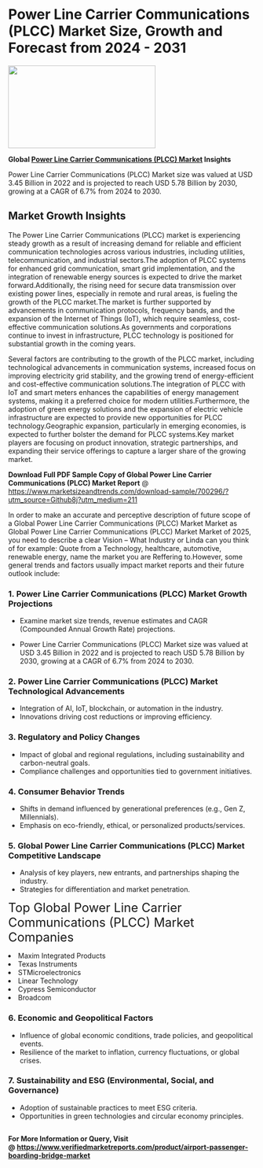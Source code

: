 <H1>Power Line Carrier Communications (PLCC) Market Size, Growth and Forecast from 2024 - 2031</H1><img class="aligncenter size-medium wp-image-584254" src="https://thirdeyenews.in/wp-content/uploads/2024/09/Global-Market-Research-300x168.jpeg" alt="" width="300" height="168" /><p><strong>Global&nbsp;<a href="https://www.marketsizeandtrends.com/download-sample/700296/?utm_source=Github8j?utm_medium=211">Power Line Carrier Communications (PLCC) Market</a> Insights</strong></p><p>Power Line Carrier Communications (PLCC) Market size was valued at USD 3.45 Billion in 2022 and is projected to reach USD 5.78 Billion by 2030, growing at a CAGR of 6.7% from 2024 to 2030.</p><p><h2>Market Growth Insights</h2> <p>The Power Line Carrier Communications (PLCC) market is experiencing steady growth as a result of increasing demand for reliable and efficient communication technologies across various industries, including utilities, telecommunication, and industrial sectors.The adoption of PLCC systems for enhanced grid communication, smart grid implementation, and the integration of renewable energy sources is expected to drive the market forward.Additionally, the rising need for secure data transmission over existing power lines, especially in remote and rural areas, is fueling the growth of the PLCC market.The market is further supported by advancements in communication protocols, frequency bands, and the expansion of the Internet of Things (IoT), which require seamless, cost-effective communication solutions.As governments and corporations continue to invest in infrastructure, PLCC technology is positioned for substantial growth in the coming years.</p> <p>Several factors are contributing to the growth of the PLCC market, including technological advancements in communication systems, increased focus on improving electricity grid stability, and the growing trend of energy-efficient and cost-effective communication solutions.The integration of PLCC with IoT and smart meters enhances the capabilities of energy management systems, making it a preferred choice for modern utilities.Furthermore, the adoption of green energy solutions and the expansion of electric vehicle infrastructure are expected to provide new opportunities for PLCC technology.Geographic expansion, particularly in emerging economies, is expected to further bolster the demand for PLCC systems.Key market players are focusing on product innovation, strategic partnerships, and expanding their service offerings to capture a larger share of the growing market.</p> <p><span class=""><strong>Download Full PDF Sample Copy of Global Power Line Carrier Communications (PLCC) Market Report</strong> @ <a href="https://www.marketsizeandtrends.com/download-sample/700296/?utm_source=Github8j?utm_medium=211" target="_blank">https://www.marketsizeandtrends.com/download-sample/700296/?utm_source=Github8j?utm_medium=211</a></span></p><p>In order to make an accurate and perceptive description of future scope of a Global&nbsp;Power Line Carrier Communications (PLCC) Market Market as Global&nbsp;Power Line Carrier Communications (PLCC) Market Market of 2025, you need to describe a clear Vision &ndash; What Industry or Linda can you think of for example: Quote from a Technology, healthcare, automotive, renewable energy, name the market you are Reffering to.However, some general trends and factors usually impact market reports and their future outlook include:</p><h3>1.&nbsp;<strong>Power Line Carrier Communications (PLCC) Market Growth Projections</strong></h3><ul><li>Examine market size trends, revenue estimates and CAGR (Compounded Annual Growth Rate) projections.</li><li><p>Power Line Carrier Communications (PLCC) Market size was valued at USD 3.45 Billion in 2022 and is projected to reach USD 5.78 Billion by 2030, growing at a CAGR of 6.7% from 2024 to 2030.</p></li></ul><h3>2.&nbsp;<strong>Power Line Carrier Communications (PLCC) Market Technological Advancements</strong></h3><ul><li>Integration of AI, IoT, blockchain, or automation in the industry.</li><li>Innovations driving cost reductions or improving efficiency.</li></ul><h3>3.&nbsp;<strong>Regulatory and Policy Changes</strong></h3><ul><li>Impact of global and regional regulations, including sustainability and carbon-neutral goals.</li><li>Compliance challenges and opportunities tied to government initiatives.</li></ul><h3>4.&nbsp;<strong>Consumer Behavior Trends</strong></h3><ul><li>Shifts in demand influenced by generational preferences (e.g., Gen Z, Millennials).</li><li>Emphasis on eco-friendly, ethical, or personalized products/services.</li></ul><h3>5.&nbsp;<strong>Global Power Line Carrier Communications (PLCC) Market Competitive Landscape</strong></h3><ul><li>Analysis of key players, new entrants, and partnerships shaping the industry.</li><li>Strategies for differentiation and market penetration.</li></ul><p data-pm-slice="1 1 []"><span style="color: inherit; font-family: inherit; font-size: 25px;">Top Global Power Line Carrier Communications (PLCC) Market Companies</span></p><div class="" data-test-id=""><p><li>Maxim Integrated Products</li><li> Texas Instruments</li><li> STMicroelectronics</li><li> Linear Technology</li><li> Cypress Semiconductor</li><li> Broadcom</li></p></div><h3>6.&nbsp;<strong>Economic and Geopolitical Factors</strong></h3><ul><li>Influence of global economic conditions, trade policies, and geopolitical events.</li><li>Resilience of the market to inflation, currency fluctuations, or global crises.</li></ul><h3>7.&nbsp;<strong>Sustainability and ESG (Environmental, Social, and Governance)</strong></h3><ul><li>Adoption of sustainable practices to meet ESG criteria.</li><li>Opportunities in green technologies and circular economy principles.</li></ul><h2><strong style="font-size: 14px;">For More Information or Query, Visit @&nbsp;</strong><a style="background-color: #ffffff; font-size: 14px;" href="https://www.marketsizeandtrends.com/report/power-line-carrier-communications-plcc-market/" target="_blank">https://www.verifiedmarketreports.com/product/airport-passenger-boarding-bridge-market</a></h2>